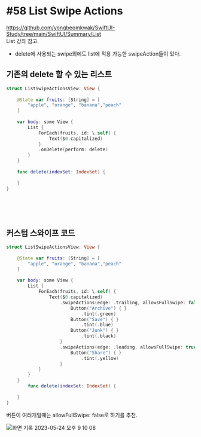 # **#58 List Swipe Actions**

https://github.com/yongbeomkwak/SwiftUI-Study/tree/main/SwiftUI/Summary/List
<br>List 강좌 참고. 
- delete에 사용되는 swipe외에도 list에 적용 가능한 swipeAction들이 있다. 

## 기존의 delete 할 수 있는 리스트

```swift
struct ListSwipeActionsView: View {
    
    @State var fruits: [String] = [
        "apple", "orange", "banana","peach"
    ]
    
    var body: some View {
        List {
            ForEach(fruits, id: \.self) {
                Text($0.capitalized)
            }
            .onDelete(perform: delete)
        }
    }
    
    func delete(indexSet: IndexSet) {
        
    }
}
```
<br>
<br>
<br>

## 커스텀 스와이프 코드

```swift
struct ListSwipeActionsView: View {
    
    @State var fruits: [String] = [
        "apple", "orange", "banana","peach"
    ]
    
    var body: some View {
        List {
            ForEach(fruits, id: \.self) {
                Text($0.capitalized)
                    .swipeActions(edge: .trailing, allowsFullSwipe: false) {  //오른쪽에서 스와이프
                        Button("Archive") { }
                            .tint(.green)
                        Button("Save") { }
                            .tint(.blue)
                        Button("Junk") { }    
                            .tint(.black)
                    }
                    .swipeActions(edge: .leading, allowsFullSwipe: true) {    //왼쪽에서 스와이프
                        Button("Share") { }
                            .tint(.yellow)
                    }
            }
        }
    }
        func delete(indexSet: IndexSet) {
        
    }
}
```
버튼이 여러개일때는 allowFullSwipe: false로 하기를 추천. 

![화면 기록 2023-05-24 오후 9 10 08](https://github.com/yongbeomkwak/SwiftUI-Study/assets/87987002/17566fab-3523-42e0-a3df-ba218d5cdc19)


